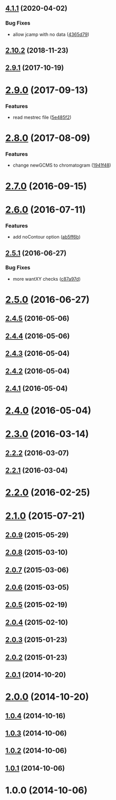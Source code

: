 ## [4.1.1](https://github.com/cheminfo-js/jcampconverter/compare/v4.1.0...v4.1.1) (2020-04-02)


### Bug Fixes

* allow jcamp with no data ([4365d79](https://github.com/cheminfo-js/jcampconverter/commit/4365d79b16fa6f1651e6a2d4a1626107d0072e8a))



## [2.10.2](https://github.com/cheminfo-js/jcampconverter/compare/v2.10.1...v2.10.2) (2018-11-23)



<a name="2.9.1"></a>
## [2.9.1](https://github.com/cheminfo-js/jcampconverter/compare/v2.9.0...v2.9.1) (2017-10-19)



<a name="2.9.0"></a>
# [2.9.0](https://github.com/cheminfo-js/jcampconverter/compare/v2.8.0...v2.9.0) (2017-09-13)


### Features

* read mestrec file ([5e485f2](https://github.com/cheminfo-js/jcampconverter/commit/5e485f2))



<a name="2.8.0"></a>
# [2.8.0](https://github.com/cheminfo-js/jcampconverter/compare/v2.7.0...v2.8.0) (2017-08-09)


### Features

* change newGCMS to chromatogram ([1941f48](https://github.com/cheminfo-js/jcampconverter/commit/1941f48))



<a name="2.7.0"></a>
# [2.7.0](https://github.com/cheminfo-js/jcampconverter/compare/v2.6.0...v2.7.0) (2016-09-15)



<a name="2.6.0"></a>
# [2.6.0](https://github.com/cheminfo-js/jcampconverter/compare/v2.5.1...v2.6.0) (2016-07-11)


### Features

* add noContour option ([ab5ff6b](https://github.com/cheminfo-js/jcampconverter/commit/ab5ff6b))



<a name="2.5.1"></a>
## [2.5.1](https://github.com/cheminfo-js/jcampconverter/compare/v2.5.0...v2.5.1) (2016-06-27)


### Bug Fixes

* more wantXY checks ([c87a97d](https://github.com/cheminfo-js/jcampconverter/commit/c87a97d))



<a name="2.5.0"></a>
# [2.5.0](https://github.com/cheminfo-js/jcampconverter/compare/v2.4.5...v2.5.0) (2016-06-27)



<a name="2.4.5"></a>
## [2.4.5](https://github.com/cheminfo-js/jcampconverter/compare/v2.4.4...v2.4.5) (2016-05-06)



<a name="2.4.4"></a>
## [2.4.4](https://github.com/cheminfo-js/jcampconverter/compare/v2.4.3...v2.4.4) (2016-05-06)



<a name="2.4.3"></a>
## [2.4.3](https://github.com/cheminfo-js/jcampconverter/compare/v2.4.2...v2.4.3) (2016-05-04)



<a name="2.4.2"></a>
## [2.4.2](https://github.com/cheminfo-js/jcampconverter/compare/v2.4.1...v2.4.2) (2016-05-04)



<a name="2.4.1"></a>
## [2.4.1](https://github.com/cheminfo-js/jcampconverter/compare/v2.4.0...v2.4.1) (2016-05-04)



<a name="2.4.0"></a>
# [2.4.0](https://github.com/cheminfo-js/jcampconverter/compare/v2.3.0...v2.4.0) (2016-05-04)



<a name="2.3.0"></a>
# [2.3.0](https://github.com/cheminfo-js/jcampconverter/compare/v2.2.2...v2.3.0) (2016-03-14)



<a name="2.2.2"></a>
## [2.2.2](https://github.com/cheminfo-js/jcampconverter/compare/v2.2.1...v2.2.2) (2016-03-07)



<a name="2.2.1"></a>
## [2.2.1](https://github.com/cheminfo-js/jcampconverter/compare/v2.2.0...v2.2.1) (2016-03-04)



<a name="2.2.0"></a>
# [2.2.0](https://github.com/cheminfo-js/jcampconverter/compare/v2.1.0...v2.2.0) (2016-02-25)



<a name="2.1.0"></a>
# [2.1.0](https://github.com/cheminfo-js/jcampconverter/compare/v2.0.9...v2.1.0) (2015-07-21)



<a name="2.0.9"></a>
## [2.0.9](https://github.com/cheminfo-js/jcampconverter/compare/v2.0.8...v2.0.9) (2015-05-29)



<a name="2.0.8"></a>
## [2.0.8](https://github.com/cheminfo-js/jcampconverter/compare/v2.0.7...v2.0.8) (2015-03-10)



<a name="2.0.7"></a>
## [2.0.7](https://github.com/cheminfo-js/jcampconverter/compare/v2.0.6...v2.0.7) (2015-03-06)



<a name="2.0.6"></a>
## [2.0.6](https://github.com/cheminfo-js/jcampconverter/compare/v2.0.5...v2.0.6) (2015-03-05)



<a name="2.0.5"></a>
## [2.0.5](https://github.com/cheminfo-js/jcampconverter/compare/v2.0.4...v2.0.5) (2015-02-19)



<a name="2.0.4"></a>
## [2.0.4](https://github.com/cheminfo-js/jcampconverter/compare/v2.0.3...v2.0.4) (2015-02-10)



<a name="2.0.3"></a>
## [2.0.3](https://github.com/cheminfo-js/jcampconverter/compare/v2.0.2...v2.0.3) (2015-01-23)



<a name="2.0.2"></a>
## [2.0.2](https://github.com/cheminfo-js/jcampconverter/compare/v2.0.1...v2.0.2) (2015-01-23)



<a name="2.0.1"></a>
## [2.0.1](https://github.com/cheminfo-js/jcampconverter/compare/v2.0.0...v2.0.1) (2014-10-20)



<a name="2.0.0"></a>
# [2.0.0](https://github.com/cheminfo-js/jcampconverter/compare/v1.0.4...v2.0.0) (2014-10-20)



<a name="1.0.4"></a>
## [1.0.4](https://github.com/cheminfo-js/jcampconverter/compare/v1.0.3...v1.0.4) (2014-10-16)



<a name="1.0.3"></a>
## [1.0.3](https://github.com/cheminfo-js/jcampconverter/compare/v1.0.2...v1.0.3) (2014-10-06)



<a name="1.0.2"></a>
## [1.0.2](https://github.com/cheminfo-js/jcampconverter/compare/v1.0.1...v1.0.2) (2014-10-06)



<a name="1.0.1"></a>
## [1.0.1](https://github.com/cheminfo-js/jcampconverter/compare/v1.0.0...v1.0.1) (2014-10-06)



<a name="1.0.0"></a>
# 1.0.0 (2014-10-06)



